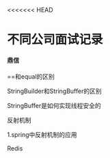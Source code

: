 <<<<<<< HEAD
# 不同公司面试记录

#### 鼎信

==和equal的区别



StringBuilder和StringBuffer的区别



StringBuffer是如何实现线程安全的



反射机制



1.spring中反射机制的应用



Redis
